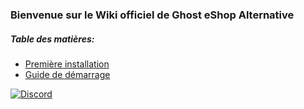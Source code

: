 ### Bienvenue sur le Wiki officiel de Ghost eShop Alternative

##### Table des matières:
- [Première installation](./first_install-fr.md)
- [Guide de démarrage](./start_guide-fr.md)

[![Discord](https://discordapp.com/api/guilds/633965704424718336/widget.png?style=banner3&time)](https://discord.gg/9Rqvh9F)